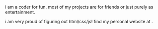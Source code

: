 i am a coder for fun. most of my projects are for friends or just purely as entertainment.
<div></div>
i am very proud of figuring out html/css/js! find my personal website at <a href=https://fishfoldyy.github.io/site/></a>.
